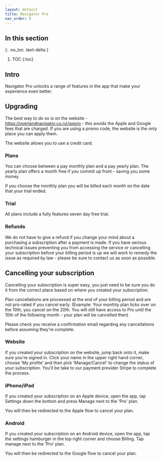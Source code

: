 ```yaml
---
layout: default
title: Navigator Pro
nav_order: 9
---
```


## In this section

{: .no_toc .text-delta }

1. TOC
   {:toc}

## Intro

Navigator Pro unlocks a range of features in the app
that make your experience even better.

## Upgrading

The best way to do so is on the website - https://overlandnavigator.co.nz/gopro - this avoids the Apple and Google fees
that are charged. If you are using a promo code, the website is the only place you can apply them.

The website allows you to use a credit card.

### Plans

You can choose between a pay monthly plan and a pay yearly plan. The yearly plan offers a month free if you commit up
front - saving you some money.

If you choose the monthly plan you will be billed each month on the date that your trial ended.

### Trial

All plans include a fully features seven day free trial.

### Refunds

We do not have to give a refund if you change your mind about a purchasing a subscription after a payment is made. 
If you have serious technical issues preventing you from accessing the service or cancelling your subscription before 
your billing period is up we will work to remedy the issue as required by law - please be sure to contact us
as soon as possible.

## Cancelling your subscription

Cancelling your subscription is super easy, you just need to be sure you do it from the correct place based on 
where you created your subscription.

Plan cancellations are processed at the end of your billing period and are not pro-rated if you cancel early.
(Example: Your monthly plan ticks over on the 10th, you cancel on the 20th. You will still have access to Pro until the 
10th of the following month - your plan will be cancelled then)

Please check you receive a confirmation email regarding any cancellations before assuming they're complete. 

### Website

If you created your subscription on the website, jump back onto it, make sure you're
signed in. Click your name in the upper right hand corner, choose 'My profile' and then pick 'Manage/Cancel'
to change the status of your subscription. You'll be take to our payment provider Stripe to complete the process.

### iPhone/iPad

If you created your subscription on an Apple device, open the app, tap Settings down the bottom
and press Manage next to the 'Pro' plan.

You will then be redirected to the Apple flow to cancel your plan.

### Android

If you created your subscription on an Android device, open the app, tap the settings hamburger in the top
right corner and choose Billing. Tap manage next to the 'Pro' plan.

You will then be redirected to the Google flow to cancel your plan.

